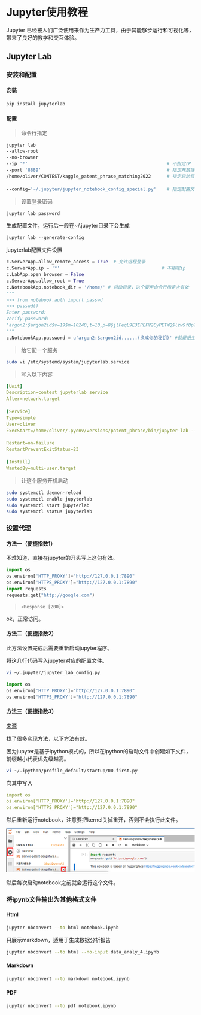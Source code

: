 # Jupyter使用教程


Jupyter 已经被人们广泛使用来作为生产力工具，由于其能够步运行和可视化等，带来了良好的教学和交互体验。

## Jupyter Lab

### 安装和配置

#### 安装

```python
pip install jupyterlab
```

#### 配置

> 命令行指定

```bash
jupyter lab 
--allow-root 																								# 允许root权限
--no-browser 																								# 启动不打开窗口
--ip '*'                                                    # 不指定IP
--port '8889'                                               # 指定开放端口
/home/oliver/CONTEST/kaggle_patent_phrase_matching2022      # 指定启动目录

--config='~/.jupyter/jupyter_notebook_config_special.py'    # 指定配置文件(以上配置都可以写入此)
```

> 设置登录密码

```bash
jupyter lab password
```

生成配置文件，运行后一般在~/.jupyter目录下会生成

```python
jupyter lab --generate-config
```

jupyterlab配置文件设置

```python
c.ServerApp.allow_remote_access = True  # 允许远程登录
c.ServerApp.ip = '*'									  # 不指定ip
c.LabApp.open_browser = False           
c.ServerApp.allow_root = True
c.NotebookApp.notebook_dir = '/home/' # 启动目录，这个要用命令行指定才有效
"""
>>> from notebook.auth import passwd
>>> passwd()
Enter password: 
Verify password: 
'argon2:$argon2id$v=19$m=10240,t=10,p=8$jlFeqL9E3EPEFV2CyPETWQ$lzw9f8pTcjmXCW1uh0K0mzeQqZsGbHeaQSv4/6BJ0ys'
"""
c.NotebookApp.password = u'argon2:$argon2id......(换成你的秘钥)' #就是把生成的密码json文件里面的一串密码放这里

```

> 给它配一个服务

```bash
sudo vi /etc/systemd/system/jupyterlab.service
```

> 写入以下内容

```yaml
[Unit]
Description=contest jupyterlab service
After=network.target

[Service]
Type=simple
User=oliver
ExecStart=/home/oliver/.pyenv/versions/patent_phrase/bin/jupyter-lab --allow-root --no-browser --ip '*' --port '8889' --config='/home/oliver/.jupyter/jupyter_notebook_config_special.py'  /home/oliver 

Restart=on-failure
RestartPreventExitStatus=23

[Install]
WantedBy=multi-user.target
```

> 让这个服务开机启动

```bash
sudo systemctl daemon-reload
sudo systemctl enable jupyterlab
sudo systemctl start jupyterlab
sudo systemctl status jupyterlab
```



### 设置代理

#### 方法一（便捷指数1）

不难知道，直接在jupyter的开头写上这句有效。

```python
import os
os.environ['HTTP_PROXY']="http://127.0.0.1:7890"
os.environ['HTTPS_PROXY']="http://127.0.0.1:7890"
import requests
requests.get("http://google.com")
```

> ```
> <Response [200]>
> ```

ok，正常访问。

#### 方法二（便捷指数2）

此方法设置完成后需要重新启动jupyter程序。

将这几行代码写入jupyter对应的配置文件。

```bash
vi ~/.jupyter/jupyter_lab_config.py 
```

```python
import os
os.environ['HTTP_PROXY']="http://127.0.0.1:7890"
os.environ['HTTPS_PROXY']="http://127.0.0.1:7890"
```

#### 方法三（便捷指数3）

[来源](https://www.jayakumar.org/linux/how-to-configure-httphttps-proxy-for-ipython-notebook-server/)

找了很多实现方法，以下方法有效。

因为jupyter是基于ipython模式的，所以在ipython的启动文件中创建如下文件，前缀越小代表优先级越高。

```bash
vi ~/.ipython/profile_default/startup/00-first.py
```

向其中写入

```yaml
import os
os.environ['HTTP_PROXY']="http://127.0.0.1:7890"
os.environ['HTTPS_PROXY']="http://127.0.0.1:7890"
```

然后重新运行notebook，注意要把kernel关掉重开，否则不会执行此文件。

![image-20220523092134130](MD_img/image-20220523092134130.png)

然后每次启动notebook之前就会运行这个文件。

### 将ipynb文件输出为其他格式文件

#### Html

```bash
jupyter nbconvert --to html notebook.ipynb
```

只展示markdown，适用于生成数据分析报告

```bash
jupyter nbconvert --to html --no-input data_analy_4.ipynb
```

#### Markdown

```bash
jupyter nbconvert --to markdown notebook.ipynb
```

#### PDF

```bash
jupyter nbconvert --to pdf notebook.ipynb
```


